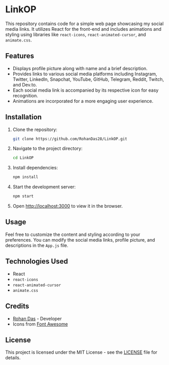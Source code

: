 # LinkOP

This repository contains code for a simple web page showcasing my social media links. It utilizes React for the front-end and includes animations and styling using libraries like `react-icons`, `react-animated-cursor`, and `animate.css`.


## Features

- Displays profile picture along with name and a brief description.
- Provides links to various social media platforms including Instagram, Twitter, LinkedIn, Snapchat, YouTube, GitHub, Telegram, Reddit, Twitch, and Dev.to.
- Each social media link is accompanied by its respective icon for easy recognition.
- Animations are incorporated for a more engaging user experience.

## Installation

1. Clone the repository:

   ```bash
   git clone https://github.com/RohanDas28/LinkOP.git
   ```

2. Navigate to the project directory:

   ```bash
   cd LinkOP
   ```

3. Install dependencies:

   ```bash
   npm install
   ```

4. Start the development server:

   ```bash
   npm start
   ```

5. Open [http://localhost:3000](http://localhost:3000) to view it in the browser.

## Usage

Feel free to customize the content and styling according to your preferences. You can modify the social media links, profile picture, and descriptions in the `App.js` file.

## Technologies Used

- React
- `react-icons`
- `react-animated-cursor`
- `animate.css`

## Credits

- [Rohan Das](https://github.com/RohanDas28) - Developer
- Icons from [Font Awesome](https://fontawesome.com/)

## License

This project is licensed under the MIT License - see the [LICENSE](LICENSE) file for details.